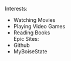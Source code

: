 Interests:  
* Watching Movies
* Playing Video Games
* Reading Books  
Epic Sites:  
* Github
* MyBoiseState
